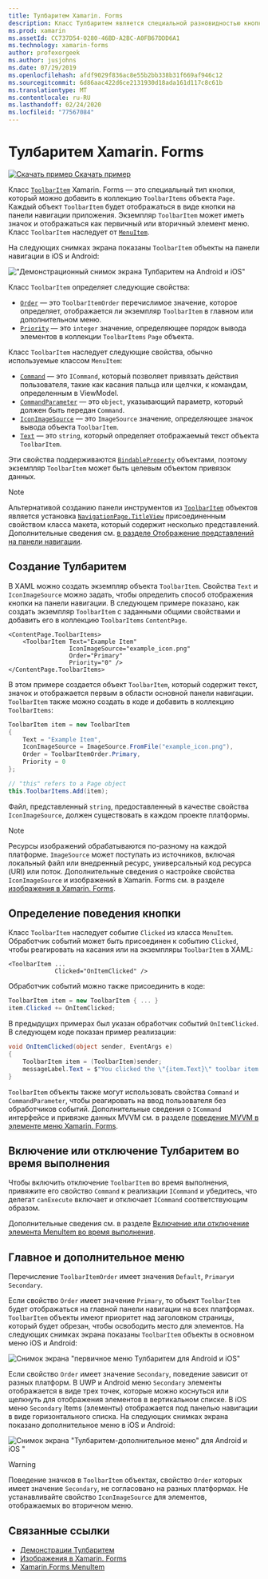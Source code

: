 ```yaml
---
title: Тулбаритем Xamarin. Forms
description: Класс Тулбаритем является специальной разновидностью кнопки, используемой на панели навигации приложения.
ms.prod: xamarin
ms.assetId: CC737D54-0280-46BD-A2BC-A0FB67DDD6A1
ms.technology: xamarin-forms
author: profexorgeek
ms.author: jusjohns
ms.date: 07/29/2019
ms.openlocfilehash: afdf9029f836ac8e55b2bb338b31f669af946c12
ms.sourcegitcommit: 6d86aac422d6ce2131930d18ada161d117c8c61b
ms.translationtype: MT
ms.contentlocale: ru-RU
ms.lasthandoff: 02/24/2020
ms.locfileid: "77567084"
---
```

# <a name="xamarinforms-toolbaritem"></a>Тулбаритем Xamarin. Forms

[![Скачать пример](~/media/shared/download.png) Скачать пример](https://docs.microsoft.com/samples/xamarin/xamarin-forms-samples/userinterface-toolbaritem/)

Класс [`ToolbarItem`](xref:Xamarin.Forms.ToolbarItem) Xamarin. Forms — это специальный тип кнопки, который можно добавить в коллекцию `ToolbarItems` объекта `Page`. Каждый объект `ToolbarItem` будет отображаться в виде кнопки на панели навигации приложения. Экземпляр `ToolbarItem` может иметь значок и отображаться как первичный или вторичный элемент меню. Класс `ToolbarItem` наследует от [`MenuItem`](xref:Xamarin.Forms.MenuItem).

На следующих снимках экрана показаны `ToolbarItem` объекты на панели навигации в iOS и Android:

!["Демонстрационный снимок экрана Тулбаритем на Android и iOS"](toolbaritem-images/toolbaritem-device-screenshot.png "Демонстрационный снимок экрана Тулбаритем на устройствах Android и iOS")

Класс `ToolbarItem` определяет следующие свойства:

* [`Order`](xref:Xamarin.Forms.ToolbarItem.Order) — это `ToolbarItemOrder` перечислимое значение, которое определяет, отображается ли экземпляр `ToolbarItem` в главном или дополнительном меню.
* [`Priority`](xref:Xamarin.Forms.ToolbarItem.Priority) — это `integer` значение, определяющее порядок вывода элементов в коллекции `ToolbarItems` `Page` объекта.

Класс `ToolbarItem` наследует следующие свойства, обычно используемые классом `MenuItem`:

* [`Command`](xref:Xamarin.Forms.MenuItem.Command) — это `ICommand`, который позволяет привязать действия пользователя, такие как касания пальца или щелчки, к командам, определенным в ViewModel.
* [`CommandParameter`](xref:Xamarin.Forms.MenuItem.CommandParameter) — это `object`, указывающий параметр, который должен быть передан `Command`.
* [`IconImageSource`](xref:Xamarin.Forms.MenuItem.IconImageSource) — это `ImageSource` значение, определяющее значок вывода объекта `ToolbarItem`.
* [`Text`](xref:Xamarin.Forms.MenuItem.Text) — это `string`, который определяет отображаемый текст объекта `ToolbarItem`.

Эти свойства поддерживаются [`BindableProperty`](xref:Xamarin.Forms.BindableProperty) объектами, поэтому экземпляр `ToolbarItem` может быть целевым объектом привязок данных.

> [!NOTE]
> Альтернативой созданию панели инструментов из [`ToolbarItem`](xref:Xamarin.Forms.ToolbarItem) объектов является установка [`NavigationPage.TitleView`](xref:Xamarin.Forms.NavigationPage.TitleViewProperty) присоединенным свойством класса макета, который содержит несколько представлений. Дополнительные сведения см. [в разделе Отображение представлений на панели навигации](~/xamarin-forms/app-fundamentals/navigation/hierarchical.md#displaying-views-in-the-navigation-bar).

## <a name="create-a-toolbaritem"></a>Создание Тулбаритем

В XAML можно создать экземпляр объекта `ToolbarItem`. Свойства `Text` и `IconImageSource` можно задать, чтобы определить способ отображения кнопки на панели навигации. В следующем примере показано, как создать экземпляр `ToolbarItem` с заданными общими свойствами и добавить его в коллекцию `ToolbarItems` `ContentPage`.

```xaml
<ContentPage.ToolbarItems>
    <ToolbarItem Text="Example Item"
                 IconImageSource="example_icon.png"
                 Order="Primary"
                 Priority="0" />
</ContentPage.ToolbarItems>
```

В этом примере создается объект `ToolbarItem`, который содержит текст, значок и отображается первым в области основной панели навигации. `ToolbarItem` также можно создать в коде и добавить в коллекцию `ToolbarItems`:

```csharp
ToolbarItem item = new ToolbarItem
{
    Text = "Example Item",
    IconImageSource = ImageSource.FromFile("example_icon.png"),
    Order = ToolbarItemOrder.Primary,
    Priority = 0
};

// "this" refers to a Page object
this.ToolbarItems.Add(item);
```

Файл, представленный `string`, предоставленный в качестве свойства `IconImageSource`, должен существовать в каждом проекте платформы.

> [!NOTE]
> Ресурсы изображений обрабатываются по-разному на каждой платформе. `ImageSource` может поступать из источников, включая локальный файл или внедренный ресурс, универсальный код ресурса (URI) или поток. Дополнительные сведения о настройке свойства `IconImageSource` и изображений в Xamarin. Forms см. в разделе [изображения в Xamarin. Forms](~/xamarin-forms/user-interface/images.md).

## <a name="define-button-behavior"></a>Определение поведения кнопки

Класс `ToolbarItem` наследует событие `Clicked` из класса `MenuItem`. Обработчик событий может быть присоединен к событию `Clicked`, чтобы реагировать на касания или на экземпляры `ToolbarItem` в XAML:

```xaml
<ToolbarItem ...
             Clicked="OnItemClicked" />
```

Обработчик событий можно также присоединить в коде:

```csharp
ToolbarItem item = new ToolbarItem { ... }
item.Clicked += OnItemClicked;
```

В предыдущих примерах был указан обработчик событий `OnItemClicked`. В следующем коде показан пример реализации:

```csharp
void OnItemClicked(object sender, EventArgs e)
{
    ToolbarItem item = (ToolbarItem)sender;
    messageLabel.Text = $"You clicked the \"{item.Text}\" toolbar item.";
}
```

`ToolbarItem` объекты также могут использовать свойства `Command` и `CommandParameter`, чтобы реагировать на ввод пользователя без обработчиков событий. Дополнительные сведения о `ICommand` интерфейсе и привязке данных MVVM см. в разделе [поведение MVVM в элементе меню Xamarin. Forms](~/xamarin-forms/user-interface/menuitem.md#define-menuitem-behavior-with-mvvm).

## <a name="enable-or-disable-a-toolbaritem-at-runtime"></a>Включение или отключение Тулбаритем во время выполнения

Чтобы включить отключение `ToolbarItem` во время выполнения, привяжите его свойство `Command` к реализации `ICommand` и убедитесь, что делегат `canExecute` включает и отключает `ICommand` соответствующим образом.

Дополнительные сведения см. в разделе [Включение или отключение элемента MenuItem во время выполнения](menuitem.md#enable-or-disable-a-menuitem-at-runtime).

## <a name="primary-and-secondary-menus"></a>Главное и дополнительное меню

Перечисление `ToolbarItemOrder` имеет значения `Default`, `Primary`и `Secondary`.

Если свойство `Order` имеет значение `Primary`, то объект `ToolbarItem` будет отображаться на главной панели навигации на всех платформах. `ToolbarItem` объекты имеют приоритет над заголовком страницы, который будет обрезан, чтобы освободить место для элементов. На следующих снимках экрана показаны `ToolbarItem` объекты в основном меню iOS и Android:

![Снимок экрана "первичное меню Тулбаритем для Android и iOS"](toolbaritem-images/toolbaritem-primary-menu.png "Снимок экрана основного меню Тулбаритем на устройствах Android и iOS")

Если свойство `Order` имеет значение `Secondary`, поведение зависит от разных платформ. В UWP и Android меню `Secondary` элементы отображается в виде трех точек, которые можно коснуться или щелкнуть для отображения элементов в вертикальном списке. В iOS меню `Secondary` Items (элементы) отображается под панелью навигации в виде горизонтального списка. На следующих снимках экрана показано дополнительное меню в iOS и Android:

![Снимок экрана "Тулбаритем-дополнительное меню" для Android и iOS "](toolbaritem-images/toolbaritem-secondary-menu.png "Снимок экрана дополнительного меню Тулбаритем в Android и iOS")

> [!WARNING]
> Поведение значков в `ToolbarItem` объектах, свойство `Order` которых имеет значение `Secondary`, не согласовано на разных платформах. Не устанавливайте свойство `IconImageSource` для элементов, отображаемых во вторичном меню.

## <a name="related-links"></a>Связанные ссылки

* [Демонстрации Тулбаритем](https://docs.microsoft.com/samples/xamarin/xamarin-forms-samples/userinterface-toolbaritem/)
* [Изображения в Xamarin. Forms](~/xamarin-forms/user-interface/images.md)
* [Xamarin.Forms MenuItem](~/xamarin-forms/user-interface/menuitem.md)
